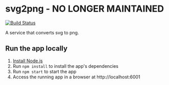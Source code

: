 # svg2png  - NO LONGER MAINTAINED

[![Build Status](https://travis-ci.org/cdaniel/svg2png.svg?branch=master)](https://travis-ci.org/cdaniel/svg2png)

A service that converts svg to png.


## Run the app locally

1. [Install Node.js][]
4. Run `npm install` to install the app's dependencies
5. Run `npm start` to start the app
6. Access the running app in a browser at http://localhost:6001

[Install Node.js]: https://nodejs.org/en/download/
